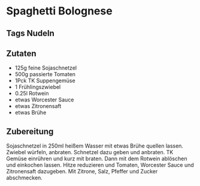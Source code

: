 # Spaghetti Bolognese

## Tags Nudeln

## Zutaten

- 125g feine Sojaschnetzel
- 500g passierte Tomaten
- 1Pck TK Suppengemüse
- 1 Frühlingszwiebel
- 0.25l Rotwein
- etwas Worcester Sauce
- etwas Zitronensaft
- etwas Brühe

## Zubereitung

Sojaschnetzel in 250ml heißem Wasser mit etwas Brühe quellen lassen.
Zwiebel würfeln, anbraten. Schnetzel dazu geben und anbraten.
TK Gemüse einrühren und kurz mit braten.
Dann mit dem Rotwein ablöschen und einkochen lassen.
Hitze reduzieren und Tomaten, Worcester Sauce und Zitronensaft dazugeben.
Mit Zitrone, Salz, Pfeffer und Zucker abschmecken.
